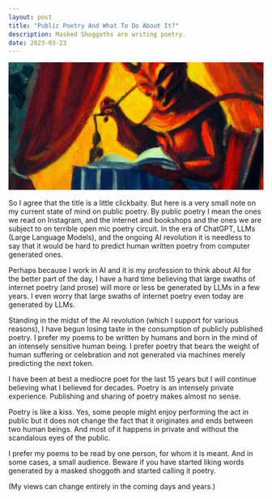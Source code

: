 ```yaml
---
layout: post
title: "Public Poetry And What To Do About It?"
description: Masked Shoggoths are writing poetry.
date: 2023-03-23
---
```


![Demons](https://raw.githubusercontent.com/AbhiK24/abhik24.github.io/master/demonpoetry.jpg)


So I agree that the title is a little clickbaity. But here is a very small note on my current state of mind on public poetry. By public poetry I mean the ones we read on Instagram, and the internet and bookshops and the ones we are subject to on terrible open mic poetry circuit.  In the era of ChatGPT, LLMs (Large Language Models), and the ongoing AI revolution it is needless to say that it would be hard to predict human written poetry from computer generated ones.

Perhaps because I work in AI and it is my profession to think about AI for the better part of the day, I have a hard time believing that large swaths of internet poetry (and prose) will more or less be generated by LLMs in a few years. I even worry that large swaths of internet poetry even today are generated by LLMs. 

Standing in the midst of the AI revolution (which I support for various reasons), I have begun losing taste in the consumption of publicly published poetry. I prefer my poems to be written by humans and born in the mind of an intensely sensitive human being. I prefer poetry that bears the weight of human suffering or celebration and not generated via machines merely predicting the next token.

I have been at best a mediocre poet for the last 15 years but I will continue believing what I believed for decades. Poetry is an intensely private experience. Publishing and sharing of poetry makes almost no sense. 

Poetry is like a kiss. Yes, some people might enjoy performing the act in public but it does not change the fact that it originates and ends between two human beings. And most of it happens in private and without the scandalous eyes of the public. 

I prefer my poems to be read by one person, for whom it is meant. And in some cases, a small audience. Beware if you have started liking words generated by a masked shoggoth and started calling it poetry.

(My views can change entirely in the coming days and years.)
